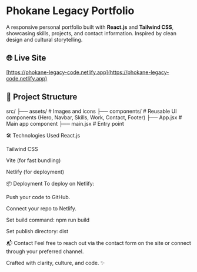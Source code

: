 # Phokane Legacy Portfolio

A responsive personal portfolio built with **React.js** and **Tailwind CSS**, showcasing skills, projects, and contact information. Inspired by clean design and cultural storytelling.

## 🌐 Live Site
[https://phokane-legacy-code.netlify.app](https://phokane-legacy-code.netlify.app)

## 📁 Project Structure

src/ ├── assets/ # Images and icons ├── components/ # Reusable UI components (Hero, Navbar, Skills, Work, Contact, Footer) ├── App.jsx # Main app component ├── main.jsx # Entry point

🛠️ Technologies Used
React.js

Tailwind CSS

Vite (for fast bundling)

Netlify (for deployment)

📦 Deployment
To deploy on Netlify:

Push your code to GitHub.

Connect your repo to Netlify.

Set build command: npm run build

Set publish directory: dist

📬 Contact
Feel free to reach out via the contact form on the site or connect through your preferred channel.

Crafted with clarity, culture, and code. ✨